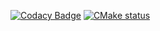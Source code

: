 [![Codacy Badge](https://api.codacy.com/project/badge/Grade/0a13e4cdd7134f3db3f61cb37e6ba3e9)](https://app.codacy.com/gh/sbstndb/CICD?utm_source=github.com&utm_medium=referral&utm_content=sbstndb/CICD&utm_campaign=Badge_Grade)
[![CMake status](https://github.com/sbstndb/CICD/actions/workflows/cmake-single-platform.yml/badge.svg)](https://github.com/sbstndb/CICD/actions/workflows/cmake-single-platform.yml)

